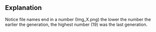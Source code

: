 ## Explanation 
Notice file names end in a number (Img_X.png) the lower the number the earlier the generation, the highest number (19) was the last generation.
